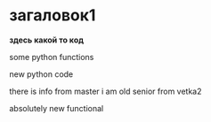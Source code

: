 # загаловок1

**здесь какой то код**

some python functions

new python code

there is info from master
i am old senior from vetka2

absolutely new functional
